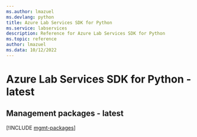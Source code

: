 ```yaml
---
ms.author: lmazuel
ms.devlang: python
title: Azure Lab Services SDK for Python
ms.service: labservices
description: Reference for Azure Lab Services SDK for Python
ms.topic: reference
author: lmazuel
ms.data: 10/12/2022
---
```

# Azure Lab Services SDK for Python - latest

## Management packages - latest
[!INCLUDE [mgmt-packages](lab-services-mgmt-index.md)]